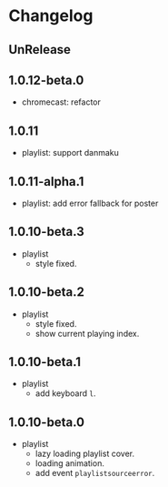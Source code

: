 # Changelog

## UnRelease

## 1.0.12-beta.0

- chromecast: refactor

## 1.0.11

- playlist: support danmaku

## 1.0.11-alpha.1

- playlist: add error fallback for poster

## 1.0.10-beta.3

- playlist
  - style fixed.

## 1.0.10-beta.2

- playlist
  - style fixed.
  - show current playing index.

## 1.0.10-beta.1

- playlist
  - add keyboard `l`.

## 1.0.10-beta.0

- playlist
  - lazy loading playlist cover.
  - loading animation.
  - add event `playlistsourceerror`.
